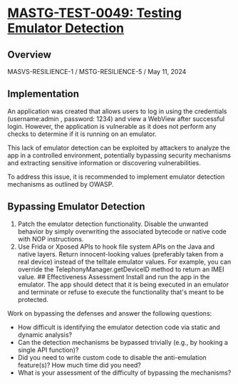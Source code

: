 # [MASTG-TEST-0049: Testing Emulator Detection](https://mas.owasp.org/MASTG/tests/android/MASVS-RESILIENCE/MASTG-TEST-0049)
## Overview

MASVS-RESILIENCE-1 / MSTG-RESILIENCE-5 / May 11, 2024
## Implementation
An application was created that allows users to log in using the credentials (username:admin , password: 1234) and view a WebView after successful login. However, the application is vulnerable as it does not perform any checks to determine if it is running on an emulator.

This lack of emulator detection can be exploited by attackers to analyze the app in a controlled environment, potentially bypassing security mechanisms and extracting sensitive information or discovering vulnerabilities.

To address this issue, it is recommended to implement emulator detection mechanisms as outlined by OWASP.

## Bypassing Emulator Detection
1. Patch the emulator detection functionality. Disable the unwanted behavior by simply overwriting the associated bytecode or native code with NOP instructions.
2. Use Frida or Xposed APIs to hook file system APIs on the Java and native layers. Return innocent-looking values (preferably taken from a real device) instead of the telltale emulator values. For example, you can override the TelephonyManager.getDeviceID method to return an IMEI value.
## Effectiveness Assessment
Install and run the app in the emulator. The app should detect that it is being executed in an emulator and terminate or refuse to execute the functionality that's meant to be protected.

Work on bypassing the defenses and answer the following questions:

- How difficult is identifying the emulator detection code via static and dynamic analysis?
- Can the detection mechanisms be bypassed trivially (e.g., by hooking a single API function)?
- Did you need to write custom code to disable the anti-emulation feature(s)? How much time did you need?
- What is your assessment of the difficulty of bypassing the mechanisms?
